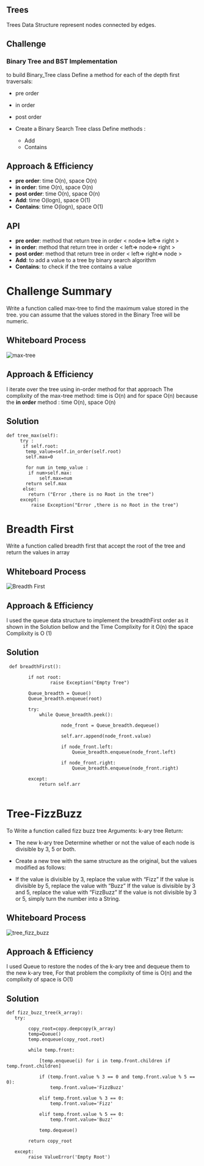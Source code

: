 ## Trees

Trees Data Structure represent nodes connected by edges.

## Challenge

### Binary Tree and BST Implementation

to build Binary_Tree class Define a method for each of the depth first traversals:

+ pre order
+ in order
+ post order
+ Create a Binary Search Tree class Define methods :

  + Add
  + Contains

## Approach & Efficiency

+ **pre order**: time O(n), space O(n)
+ **in order**: time O(n), space O(n)
+ **post order**: time O(n), space O(n)
+ **Add**: time O(logn), space O(1)
+ **Contains**: time O(logn), space O(1)

## API

+ **pre order**: method that return tree in order < node=> left=> right >
+ **in order**: method that return tree in order < left=> node=> right >
+ **post order**: method that return tree in order < left=> right=> node >
+ **Add**: to add a value to a tree by binary search algorithm
+ **Contains**: to check if the tree contains a value


# Challenge Summary

Write a function called max-tree to find the maximum value stored in the tree. you can assume that the values stored in the Binary Tree will be numeric.

## Whiteboard Process

![max-tree](whiteboards/tree-max.jpg)

## Approach & Efficiency

I iterate over the tree using in-order method for that approach The complixity of the max-tree method:
 time is O(n) and for space O(n)
 because the  **in order** method : time O(n), space O(n)

## Solution

```
def tree_max(self):
     try :
      if self.root:
       temp_value=self.in_order(self.root)
       self.max=0

       for num in temp_value :
        if num>self.max:
            self.max=num
       return self.max
      else:
        return ("Error ,there is no Root in the tree")
     except:
         raise Exception("Error ,there is no Root in the tree")
```
<!-- ////////////////////////////////////////////////////////////////////// -->
# Breadth First

Write a function called breadth first that accept the root of the tree and return the values in array

## Whiteboard Process

![Breadth First](whiteboards/tree-breadth-first.jpg)

## Approach & Efficiency

I used the queue data structure to implement the breadthFirst order as it shown in the Solution bellow and the  Time Complixity for it O(n) the space Complixity is O (1)

## Solution

```
 def breadthFirst():

        if not root:
                raise Exception("Empty Tree")

        Queue_breadth = Queue()
        Queue_breadth.enqueue(root)

        try:
            while Queue_breadth.peek():

                    node_front = Queue_breadth.dequeue()

                    self.arr.append(node_front.value)

                    if node_front.left:
                        Queue_breadth.enqueue(node_front.left)

                    if node_front.right:
                        Queue_breadth.enqueue(node_front.right)

        except:
            return self.arr


```
<!-- ////////////////////////////////////////////////////////////////////// -->
# Tree-FizzBuzz

To Write a function called fizz buzz tree Arguments: k-ary tree Return:

+ The new k-ary tree Determine whether or not the value of each node is divisible by 3, 5 or both.

+ Create a new tree with the same structure as the original, but the values modified as follows:

+ If the value is divisible by 3, replace the value with “Fizz” If the value is divisible by 5, replace the value with “Buzz” If the value is divisible by 3 and 5, replace the value with “FizzBuzz” If the value is not divisible by 3 or 5, simply turn the number into a String.

## Whiteboard Process

![tree_fizz_buzz](whiteboards/tree-fizz-buzz.jpg)

## Approach & Efficiency

I used Queue to restore the nodes of the k-ary tree and dequeue them to the new k-ary tree, For that problem the complixity of time is O(n) and the complixity of space is O(1)


## Solution

```
def fizz_buzz_tree(k_array):
   try:

        copy_root=copy.deepcopy(k_array)
        temp=Queue()
        temp.enqueue(copy_root.root)

        while temp.front:

            [temp.enqueue(i) for i in temp.front.children if temp.front.children]

            if (temp.front.value % 3 == 0 and temp.front.value % 5 == 0):
                temp.front.value='FizzBuzz'

            elif temp.front.value % 3 == 0:
                temp.front.value='Fizz'

            elif temp.front.value % 5 == 0:
                temp.front.value='Buzz'

            temp.dequeue()

        return copy_root

   except:
        raise ValueError('Empty Root')


```
